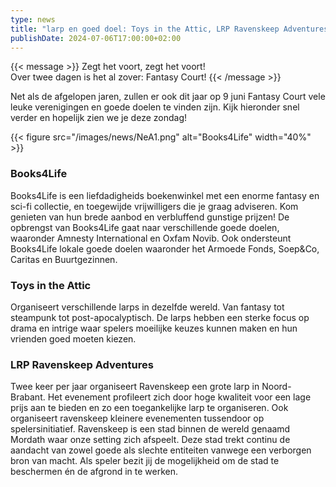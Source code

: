 ```yaml
--- 
type: news 
title: "larp en goed doel: Toys in the Attic, LRP Ravenskeep Adventures, Books4life." 
publishDate: 2024-07-06T17:00:00+02:00 
--- 
```


{{< message >}}
Zegt het voort, zegt het voort!\
Over twee dagen is het al zover: Fantasy Court!
{{< /message >}}

Net als de afgelopen jaren, zullen er ook dit jaar op 9 juni Fantasy Court vele leuke verenigingen en goede doelen te vinden zijn. Kijk hieronder snel verder en hopelijk zien we je deze zondag!

{{< figure src="/images/news/NeA1.png" alt="Books4Life" width="40%" >}}
### Books4Life
Books4Life is een liefdadigheids boekenwinkel met een enorme fantasy en sci-fi collectie, en toegewijde vrijwilligers die je graag adviseren. Kom genieten van hun brede aanbod en verbluffend gunstige prijzen! De opbrengst van Books4Life gaat naar verschillende goede doelen, waaronder Amnesty International en Oxfam Novib. Ook ondersteunt Books4Life lokale goede doelen waaronder het Armoede Fonds, Soep&Co, Caritas en Buurtgezinnen. 

### Toys in the Attic
Organiseert verschillende larps in dezelfde wereld. Van fantasy tot steampunk tot post-apocalyptisch. De larps hebben een sterke focus op drama en intrige waar spelers moeilijke keuzes kunnen maken en hun vrienden goed moeten kiezen. 

### LRP Ravenskeep Adventures
Twee keer per jaar organiseert Ravenskeep een grote larp in Noord-Brabant. Het evenement profileert zich door hoge kwaliteit voor een lage prijs aan te bieden en zo een toegankelijke larp te organiseren. Ook organiseert ravenskeep kleinere evenementen tussendoor op spelersinitiatief. 
Ravenskeep is een stad binnen de wereld genaamd Mordath waar onze setting zich afspeelt. Deze stad trekt continu de aandacht van zowel goede als slechte entiteiten vanwege een verborgen bron van macht. Als speler bezit jij de mogelijkheid om de stad te beschermen én de afgrond in te werken.
